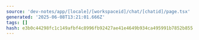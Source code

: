 ```yaml
---
source: 'dev-notes/app/[locale]/[workspaceid]/chat/[chatid]/page.tsx'
generated: '2025-06-08T13:21:01.666Z'
tags: []
hash: e3b0c44298fc1c149afbf4c8996fb92427ae41e4649b934ca495991b7852b855
---
```


